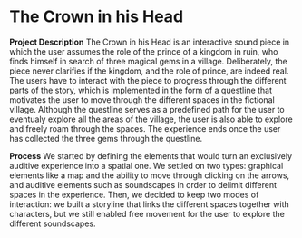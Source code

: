 # The Crown in his Head
**Project Description**
The Crown in his Head is an interactive sound piece in which the user assumes the role of the prince of a kingdom in ruin, who finds himself in search of three magical gems in a village. Deliberately, the piece never clarifies if the kingdom, and the role of prince, are indeed real. The users have to interact with the piece to progress through the different parts of the story, which is implemented in the form of a questline that motivates the user to move through the different spaces in the fictional village. Although the questline serves as a predefined path for the user to eventualy explore all the areas of the village, the user is also able to explore and freely roam through the spaces. The experience ends once the user has collected the three gems through the questline.

**Process**
We started by defining the elements that would turn an exclusively auditive experience into a spatial one. We settled on two types: graphical elements like a map and the ability to move through clicking on the arrows, and auditive elements such as soundscapes in order to delimit different spaces in the experience. Then, we decided to keep two modes of interaction: we built a storyline that links the different spaces together with characters, but we still enabled free movement for the user to explore the different soundscapes. 
